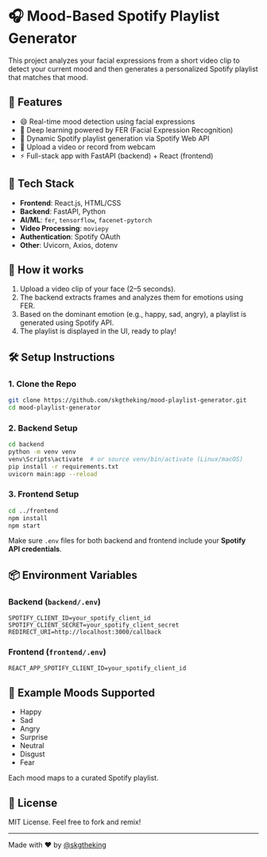 # 🎧 Mood-Based Spotify Playlist Generator

This project analyzes your facial expressions from a short video clip to detect your current mood and then generates a personalized Spotify playlist that matches that mood.

## 🚀 Features

- 😄 Real-time mood detection using facial expressions  
- 🧠 Deep learning powered by FER (Facial Expression Recognition)  
- 🎵 Dynamic Spotify playlist generation via Spotify Web API  
- 🎥 Upload a video or record from webcam  
- ⚡ Full-stack app with FastAPI (backend) + React (frontend)  

## 🧰 Tech Stack

- **Frontend**: React.js, HTML/CSS  
- **Backend**: FastAPI, Python  
- **AI/ML**: `fer`, `tensorflow`, `facenet-pytorch`  
- **Video Processing**: `moviepy`  
- **Authentication**: Spotify OAuth  
- **Other**: Uvicorn, Axios, dotenv  

## 📸 How it works

1. Upload a video clip of your face (2–5 seconds).  
2. The backend extracts frames and analyzes them for emotions using FER.  
3. Based on the dominant emotion (e.g., happy, sad, angry), a playlist is generated using Spotify API.  
4. The playlist is displayed in the UI, ready to play!  

## 🛠️ Setup Instructions

### 1. Clone the Repo

```bash
git clone https://github.com/skgtheking/mood-playlist-generator.git
cd mood-playlist-generator
```

### 2. Backend Setup

```bash
cd backend
python -m venv venv
venv\Scripts\activate  # or source venv/bin/activate (Linux/macOS)
pip install -r requirements.txt
uvicorn main:app --reload
```

### 3. Frontend Setup

```bash
cd ../frontend
npm install
npm start
```

Make sure `.env` files for both backend and frontend include your **Spotify API credentials**.

## 📦 Environment Variables

### Backend (`backend/.env`)

```
SPOTIFY_CLIENT_ID=your_spotify_client_id
SPOTIFY_CLIENT_SECRET=your_spotify_client_secret
REDIRECT_URI=http://localhost:3000/callback
```

### Frontend (`frontend/.env`)

```
REACT_APP_SPOTIFY_CLIENT_ID=your_spotify_client_id
```

## 🧪 Example Moods Supported

- Happy  
- Sad  
- Angry  
- Surprise  
- Neutral  
- Disgust  
- Fear  

Each mood maps to a curated Spotify playlist.

## 📝 License

MIT License. Feel free to fork and remix!

---

Made with ❤️ by [@skgtheking](https://github.com/skgtheking)
